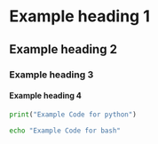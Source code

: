 # Example heading 1
## Example heading 2
### Example heading 3
#### Example heading 4

```python
print("Example Code for python")
```

```bash
echo "Example Code for bash"
```
